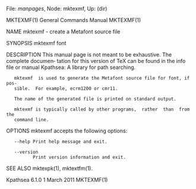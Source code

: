 File: *manpages*,  Node: mktexmf,  Up: (dir)

MKTEXMF(1)                  General Commands Manual                 MKTEXMF(1)



NAME
       mktexmf - create a Metafont source file

SYNOPSIS
       mktexmf font

DESCRIPTION
       This  manual page is not meant to be exhaustive.  The complete documen‐
       tation for this version of TeX can be found in the info file or  manual
       Kpathsea: A library for path searching.

       mktexmf  is used to generate the Metafont source file for font, if pos‐
       sible.  For example, ecrm1200 or cmr11.

       The name of the generated file is printed on standard output.

       mktexmf is typically called by other programs,  rather  than  from  the
       command line.

OPTIONS
       mktexmf accepts the following options:

       --help Print help message and exit.

       --version
              Print version information and exit.

SEE ALSO
       mktexpk(1), mktextfm(1).



Kpathsea 6.1.0                   1 March 2011                       MKTEXMF(1)
